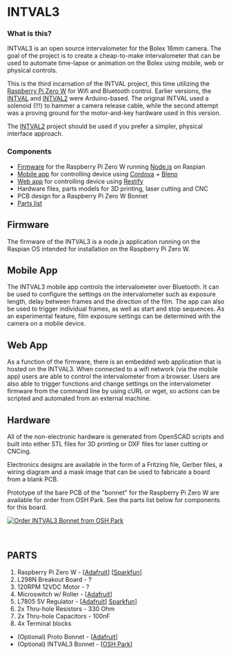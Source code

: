 # INTVAL3

### What is this?

INTVAL3 is an open source intervalometer for the Bolex 16mm camera. The goal of the project is to create a cheap-to-make intervalometer that can be used to automate time-lapse or animation on the Bolex using mobile, web or physical controls.

This is the third incarnation of the INTVAL project, this time utilizing the [Raspberry Pi Zero W](https://www.raspberrypi.org/products/raspberry-pi-zero-w/) for Wifi and Bluetooth control. Earlier versions, the [INTVAL](https://github.com/sixteenmillimeter/INTVAL) and [INTVAL2](https://github.com/sixteenmillimeter/intval2) were Arduino-based. The original INTVAL used a solenoid (!!!) to hammer a camera release cable, while the second attempt was a proving ground for the motor-and-key hardware used in this version. 

The [INTVAL2](https://github.com/sixteenmillimeter/intval2) project should be used if you prefer a simpler, physical interface approach.

### Components

* [Firmware](#firmware) for the Raspberry Pi Zero W running [Node.js](https://nodejs.org) on Raspian
* [Mobile app](#mobile) for controlling device using [Cordova](https://cordova.apache.org/) + [Bleno](https://github.com/sandeepmistry/bleno)
* [Web app](#web) for controlling device using [Restify](http://restify.com/)
* Hardware files, parts models for 3D printing, laser cutting and CNC
* PCB design for a Raspberry Pi Zero W Bonnet
* [Parts list](#parts-list)

<a name="firmware"></a>

## Firmware

The firmware of the INTVAL3 is a node.js application running on the Raspian OS intended for installation on the Raspberry Pi Zero W. 

<a name="mobile"></a>

## Mobile App

The INTVAL3 mobile app controls the intervalometer over Bluetooth. It can be used to configure the settings on the intervalometer such as exposure length, delay between frames and the direction of the film. The app can also be used to trigger individual frames, as well as start and stop sequences. As an experimental feature, film exposure settings can be determined with the camera on a mobile device.

<a name="web"></a>

## Web App

As a function of the firmware, there is an embedded web application that is hosted on the INTVAL3. When connected to a wifi network (via the mobile app) users are able to control the intervalometer from a browser. Users are also able to trigger functions and change settings on the intervalometer firmware from the command line by using cURL or wget, so actions can be scripted and automated from an external machine.

<a name="hardware"></a>

## Hardware

All of the non-electronic hardware is generated from OpenSCAD scripts and built into either STL files for 3D printing or DXF files for laser cutting or CNCing.

Electronics designs are available in the form of a Fritzing file, Gerber files, a wiring diagram and a mask image that can be used to fabricate a board from a blank PCB.

Prototype of the bare PCB of the "bonnet" for the Raspberry Pi Zero W are available for order from OSH Park. See the parts list below for components for this board.

<a href="https://oshpark.com/shared_projects/SkPyOK5S"><img src="https://oshpark.com/assets/badge-5b7ec47045b78aef6eb9d83b3bac6b1920de805e9a0c227658eac6e19a045b9c.png" alt="Order INTVAL3 Bonnet from OSH Park"></img></a>

<br />
<a name="parts-list"></a>

## PARTS

1. Raspberry Pi Zero W - [[Adafruit](https://www.adafruit.com/product/3400)] [[Sparkfun](https://www.sparkfun.com/products/14277)]
2. L298N Breakout Board - ?
3. 120RPM 12VDC Motor - ?
4. Microswitch w/ Roller - [[Adafruit](https://www.adafruit.com/product/819)]
5. L7805 5V Regulator - [[Adafruit](https://www.adafruit.com/product/2164)] [Sparkfun](https://www.sparkfun.com/products/107)]
6. 2x Thru-hole Resistors - 330 Ohm
7. 2x Thru-hole Capacitors - 100nF
9. 4x Terminal blocks

* (Optional) Proto Bonnet - [[Adafruit](https://www.adafruit.com/product/3203)]
* (Optional) INTVAL3 Bonnet - [[OSH Park](https://oshpark.com/shared_projects/SkPyOK5S)]
